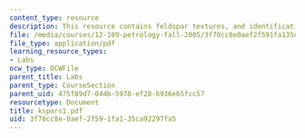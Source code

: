 ```yaml
---
content_type: resource
description: This resource contains feldspar textures, and identification.
file: /media/courses/12-109-petrology-fall-2005/3f70cc8e0aef2f591fa135ca92297fa5_kspars1.pdf
file_type: application/pdf
learning_resource_types:
- Labs
ocw_type: OCWFile
parent_title: Labs
parent_type: CourseSection
parent_uid: 475f89d7-044b-5978-ef28-6936e65fcc57
resourcetype: Document
title: kspars1.pdf
uid: 3f70cc8e-0aef-2f59-1fa1-35ca92297fa5
---
```

